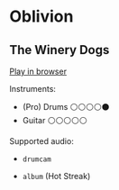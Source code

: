 # Oblivion

## The Winery Dogs


[Play in browser](http://pages.cs.wisc.edu/~tolly/customs/the-winery-dogs/oblivion)

Instruments:

  * (Pro) Drums ⚪️⚪️⚪️⚪️⚫️
  * Guitar ⚪️⚪️⚪️⚪️⚪️

Supported audio:

  * `drumcam`

  * `album` (Hot Streak)

